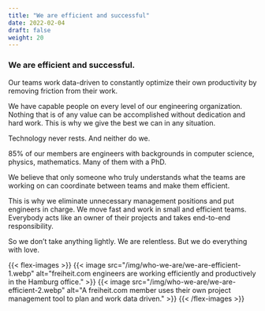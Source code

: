 ```yaml
---
title: "We are efficient and successful"
date: 2022-02-04
draft: false
weight: 20
---
```

### We are efficient and successful.

Our teams work data-driven to constantly optimize their own productivity by removing friction from their work.

We have capable people on every level of our engineering organization.
Nothing that is of any value can be accomplished without dedication and hard work. This is why we give the best we can in any situation.

Technology never rests. And neither do we.

85% of our members are engineers with backgrounds in computer science, physics, mathematics. Many of them with a PhD.

We believe that only someone who truly understands what the teams are working on can coordinate between teams and make them efficient.

This is why we eliminate unnecessary management positions and put engineers in charge. We move fast and work in small and efficient teams. Everybody acts like an owner of their projects and takes end-to-end responsibility.

So we don’t take anything lightly. We are relentless. But we do everything with love.

{{< flex-images >}}
  {{< image src="/img/who-we-are/we-are-efficient-1.webp" alt="freiheit.com engineers are working efficiently and productively in the Hamburg office." >}}
  {{< image src="/img/who-we-are/we-are-efficient-2.webp" alt="A freiheit.com member uses their own project management tool to plan and work data driven." >}}
{{< /flex-images >}}
